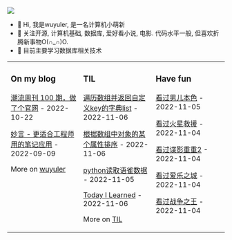 ![](https://wuyuler-1304867472.cos.ap-shanghai.myqcloud.com/images/202211041128000.png)



- 👋 Hi, 我是wuyuler, 是一名计算机小萌新
- 👀 关注开源, 计算机基础, 数据库, 爱好看小说, 电影. 代码水平一般, 但喜欢折腾新事物O(∩_∩)O.
- 🌱 目前主要学习数据库相关技术
<table><tr><td valign="top" width="33%">


### On my blog
<!-- blog starts -->
[潮流周刊 100 期，做了个官网](https://wuyuler.github.io/2022-10-22/weekly.html) - 2022-10-22

[妙言 - 更适合工程师用的笔记应用](https://wuyuler.github.io/2022-09-09/miaoyan.html) - 2022-09-09
<!-- blog ends -->
More on [wuyuler](https://wuyuler.github.io/)
</td><td valign="top" width="33%">

### TIL
<!-- til starts -->
[遍历数组并返回自定义key的字典list](https://www.yuque.com/yongyule/xkp8qg/lee17h43o9vezbnc) - 2022-11-06

[根据数组中对象的某个属性排序](https://www.yuque.com/yongyule/xkp8qg/svk3gmsmfv3wowpn) - 2022-11-06

[python读取语雀数据](https://www.yuque.com/yongyule/xkp8qg/ou5am4xff8sznevc) - 2022-11-05

[Today I Learned](https://www.yuque.com/yongyule/xkp8qg/ds93yz) - 2022-11-06
<!-- til ends -->
More on [TIL](https://www.yuque.com/yongyule/xkp8qg)
</td><td valign="top" width="33%">

### Have fun
<!-- douban starts -->
[看过男儿本色](http://movie.douban.com/subject/2080133/) - 2022-11-05

[看过火星救援](http://movie.douban.com/subject/25864085/) - 2022-11-04

[看过谍影重重2](http://movie.douban.com/subject/1308767/) - 2022-11-04

[看过爱乐之城](http://movie.douban.com/subject/25934014/) - 2022-11-04

[看过战争之王](http://movie.douban.com/subject/1419936/) - 2022-11-04
<!-- douban ends -->
</td></tr></table>

<!---
wuyuler/wuyuler is a ✨ special ✨ repository because its `README.md` (this file) appears on your GitHub profile.
You can click the Preview link to take a look at your changes.
--->
